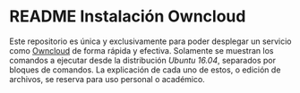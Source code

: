 # README Instalación Owncloud

Este repositorio es única y exclusivamente para poder desplegar un servicio como [Owncloud](https://github.com/cfsergio/Owncloud/blob/master/Instalacion_Owncloud.md) de forma rápida y efectiva. Solamente se muestran los comandos a ejecutar desde la distribución *Ubuntu 16.04*, separados por bloques de comandos. La explicación de cada uno de estos, o edición de archivos, se reserva para uso personal o académico.
